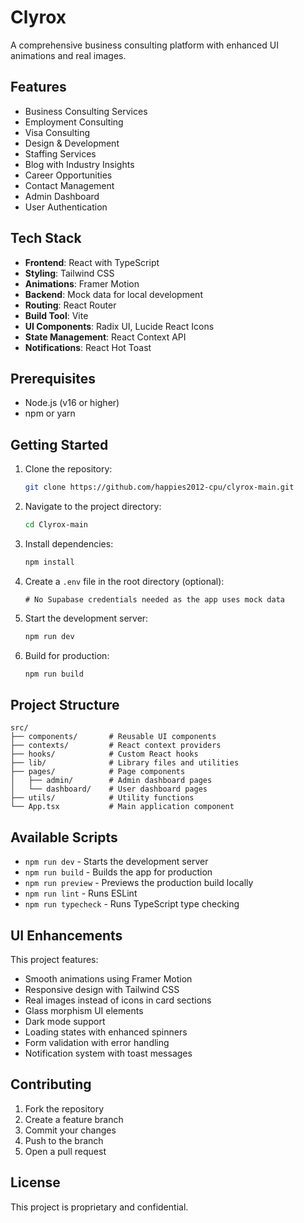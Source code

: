 # Clyrox

A comprehensive business consulting platform with enhanced UI animations and real images.

## Features
- Business Consulting Services
- Employment Consulting
- Visa Consulting
- Design & Development
- Staffing Services
- Blog with Industry Insights
- Career Opportunities
- Contact Management
- Admin Dashboard
- User Authentication

## Tech Stack
- **Frontend**: React with TypeScript
- **Styling**: Tailwind CSS
- **Animations**: Framer Motion
- **Backend**: Mock data for local development
- **Routing**: React Router
- **Build Tool**: Vite
- **UI Components**: Radix UI, Lucide React Icons
- **State Management**: React Context API
- **Notifications**: React Hot Toast

## Prerequisites
- Node.js (v16 or higher)
- npm or yarn

## Getting Started

1. Clone the repository:
   ```bash
   git clone https://github.com/happies2012-cpu/clyrox-main.git
   ```

2. Navigate to the project directory:
   ```bash
   cd Clyrox-main
   ```

3. Install dependencies:
   ```bash
   npm install
   ```

4. Create a `.env` file in the root directory (optional):
   ```env
   # No Supabase credentials needed as the app uses mock data
   ```

5. Start the development server:
   ```bash
   npm run dev
   ```

6. Build for production:
   ```bash
   npm run build
   ```

## Project Structure
```
src/
├── components/       # Reusable UI components
├── contexts/         # React context providers
├── hooks/            # Custom React hooks
├── lib/              # Library files and utilities
├── pages/            # Page components
│   ├── admin/        # Admin dashboard pages
│   └── dashboard/    # User dashboard pages
├── utils/            # Utility functions
└── App.tsx           # Main application component
```

## Available Scripts
- `npm run dev` - Starts the development server
- `npm run build` - Builds the app for production
- `npm run preview` - Previews the production build locally
- `npm run lint` - Runs ESLint
- `npm run typecheck` - Runs TypeScript type checking

## UI Enhancements
This project features:
- Smooth animations using Framer Motion
- Responsive design with Tailwind CSS
- Real images instead of icons in card sections
- Glass morphism UI elements
- Dark mode support
- Loading states with enhanced spinners
- Form validation with error handling
- Notification system with toast messages

## Contributing
1. Fork the repository
2. Create a feature branch
3. Commit your changes
4. Push to the branch
5. Open a pull request

## License
This project is proprietary and confidential.
